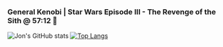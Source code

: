 ### General Kenobi | Star Wars Episode III - The Revenge of the Sith @ 57:12  👋

![Jon's GitHub stats](https://github-readme-stats.vercel.app/api?username=nicknamejv&show_icons=true&theme=radical)
[![Top Langs](https://github-readme-stats.vercel.app/api/top-langs/?username=nicknamejv&layout=compact)](https://github.com/nicknamejv/github-readme-stats)


<!--
**nicknamejv/nicknamejv** is a ✨ _special_ ✨ repository because its `README.md` (this file) appears on your GitHub profile.

Here are some ideas to get you started:

- 🔭 I’m currently working on ...
- 🌱 I’m currently learning ...
- 👯 I’m looking to collaborate on ...
- 🤔 I’m looking for help with ...
- 💬 Ask me about ...
- 📫 How to reach me: ...
- 😄 Pronouns: ...
- ⚡ Fun fact: ...
-->
